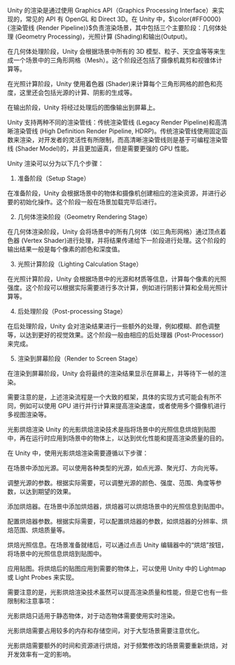Unity 的渲染是通过使用 Graphics API（Graphics Processing Interface）来实现的，常见的 API 有 OpenGL 和 Direct 3D。在 Unity 中，$\color{#FF0000}{渲染管线 (Render Pipeline)}$负责渲染场景，其中包括三个主要阶段：几何体处理 (Geometry Processing)，光照计算 (Shading)和输出(Output)。

在几何体处理阶段，Unity 会根据场景中所有的 3D 模型、粒子、天空盒等等来生成一个场景中的三角形网格（Mesh）。这个阶段还包括了摄像机裁剪和视锥体计算等。

在光照计算阶段，Unity 使用着色器 (Shader)来计算每个三角形网格的颜色和亮度，这里还会包括光源的计算、阴影的生成等。

在输出阶段，Unity 将经过处理后的图像输出到屏幕上。

Unity 支持两种不同的渲染管线：传统渲染管线 (Legacy Render Pipeline)和高清晰渲染管线 (High Definition Render Pipeline, HDRP)。传统渲染管线使用固定函数来渲染，对开发者的灵活性有所限制，而高清晰渲染管线则是基于可编程渲染管线 (Shader Model)的，并且更加逼真，但是需要更强的 GPU 性能。

Unity 渲染可以分为以下几个步骤：
1. 准备阶段（Setup Stage）

在准备阶段，Unity 会根据场景中的物体和摄像机创建相应的渲染资源，并进行必要的初始化操作。这个阶段一般在场景加载完毕后进行。

2. 几何体渲染阶段（Geometry Rendering Stage）

在几何体渲染阶段，Unity 会将场景中的所有几何体（如三角形网格）通过顶点着色器 (Vertex Shader)进行处理，并将结果传递给下一阶段进行处理。这个阶段的输出结果一般是每个像素的颜色和深度值。

3. 光照计算阶段（Lighting Calculation Stage）

在光照计算阶段，Unity 会根据场景中的光源和材质等信息，计算每个像素的光照强度。这个阶段可以根据实际需要进行多次计算，例如进行阴影计算和全局光照计算等。

4. 后处理阶段（Post-processing Stage）

在后处理阶段，Unity 会对渲染结果进行一些额外的处理，例如模糊、颜色调整等，以达到更好的视觉效果。这个阶段一般由相应的后处理器 (Post-Processor)来完成。

5. 渲染到屏幕阶段（Render to Screen Stage）

在渲染到屏幕阶段，Unity 会将最终的渲染结果显示在屏幕上，并等待下一帧的渲染。

需要注意的是，上述渲染流程是一个大致的框架，具体的实现方式可能会有所不同，例如可以使用 GPU 进行并行计算来提高渲染速度，或者使用多个摄像机进行多视图渲染等。

光影烘焙渲染
Unity 的光影烘焙渲染技术是指将场景中的光照信息烘焙到贴图中，再在运行时应用到场景中的物体上，以达到优化性能和提高渲染质量的目的。

在 Unity 中，使用光影烘焙渲染需要遵循以下步骤：

在场景中添加光源。可以使用各种类型的光源，如点光源、聚光灯、方向光等。

调整光源的参数。根据实际需要，可以调整光源的颜色、强度、范围、角度等参数，以达到期望的效果。

添加烘焙器。在场景中添加烘焙器，烘焙器可以烘焙场景中的光照信息到贴图中。

配置烘焙器参数。根据实际需要，可以配置烘焙器的参数，如烘焙器的分辨率、烘焙范围、烘焙质量等。

烘焙光照信息。在场景准备就绪后，可以通过点击 Unity 编辑器中的“烘焙”按钮，将场景中的光照信息烘焙到贴图中。

应用贴图。将烘焙后的贴图应用到需要的物体上，可以使用 Unity 中的 Lightmap 或 Light Probes 来实现。

需要注意的是，光影烘焙渲染技术虽然可以提高渲染质量和性能，但是它也有一些限制和注意事项：

光影烘焙只适用于静态物体，对于动态物体需要使用实时渲染。

光影烘焙需要占用较多的内存和存储空间，对于大型场景需要注意优化。

光影烘焙需要额外的时间和资源进行烘焙，对于频繁修改的场景需要重新烘焙，对开发效率有一定的影响。
